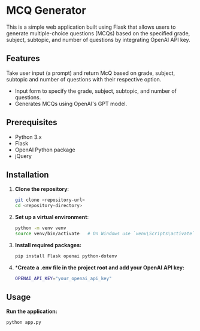 # MCQ Generator

This is a simple web application built using Flask that allows users to generate multiple-choice questions (MCQs) based on the specified grade, subject, subtopic, and number of questions
by integrating OpenAI API key.

## Features

Take user input (a prompt) and return McQ based on grade, subject, subtopic and number of questions with their respective option.

- Input form to specify the grade, subject, subtopic, and number of questions.
- Generates MCQs using OpenAI's GPT model.

## Prerequisites

- Python 3.x
- Flask
- OpenAI Python package
- jQuery

## Installation

1. **Clone the repository**:

   ```bash
   git clone <repository-url>
   cd <repository-directory>
   
2. **Set up a virtual environment**:
    ```bash
    python -m venv venv
    source venv/bin/activate   # On Windows use `venv\Scripts\activate`
3. **Install required packages:**
   ```bash
   pip install Flask openai python-dotenv
4. ***Create a .env file in the project root and add your OpenAI API key:**
   ```bash
   OPENAI_API_KEY="your_openai_api_key"


## Usage
**Run the application:**

  ```bash
  python app.py

